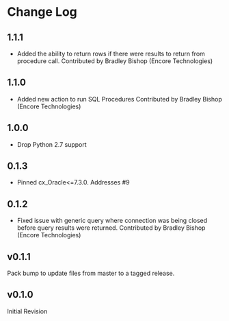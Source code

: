 # Change Log

## 1.1.1

- Added the ability to return rows if there were results to return from procedure call.
  Contributed by Bradley Bishop (Encore Technologies)

## 1.1.0

- Added new action to run SQL Procedures
  Contributed by Bradley Bishop (Encore Technologies)

## 1.0.0

* Drop Python 2.7 support

## 0.1.3

- Pinned cx_Oracle<=7.3.0. Addresses #9

## 0.1.2

- Fixed issue with generic query where connection was being closed before query results were returned.
  Contributed by Bradley Bishop (Encore Technologies)

## v0.1.1

Pack bump to update files from master to a tagged release.

## v0.1.0

Initial Revision
